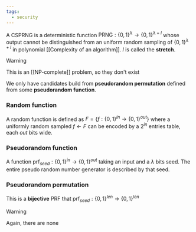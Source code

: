 ```yaml
---
tags:
  - security
---
```

A CSPRNG is a deterministic function $\text{PRNG}: \{ 0,1 \}^{\lambda} \to \{ 0,1 \}^{\lambda + l}$ whose output cannot be distinguished from an uniform random sampling of $\{ 0,1 \}^{\lambda + l}$ in polynomial [[Complexity of an algorithm]]. $l$ is called the **stretch**. 

>[!Warning]
>This is an [[NP-complete]] problem, so they don't exist

We only have candidates build from **pseudorandom permutation** defined from some **pseudorandom function**.
### Random function

A random function is defined as $F = \{ f:\{ 0,1 \}^{in} \to \{ 0,1 \}^{out} \}$ where a uniformly random sampled $f \gets F$ can be encoded by a $2^{in}$ entries table, each $out$ bits wide. 
### Pseudorandom function

A function $\text{prf}_{se ed } : \{ 0,1 \}^{in} \to \{  0,1 \}^{out}$ taking an input and a $\lambda$ bits seed. The entire pseudo random number generator is described by that seed.
### Pseudorandom permutation

This is a **bijective** PRF that $\text{prf}_{seed} : \{ 0,1 \}^{len} \to \{ 0,1 \}^{len}$

>[!warning]
>Again, there are none


